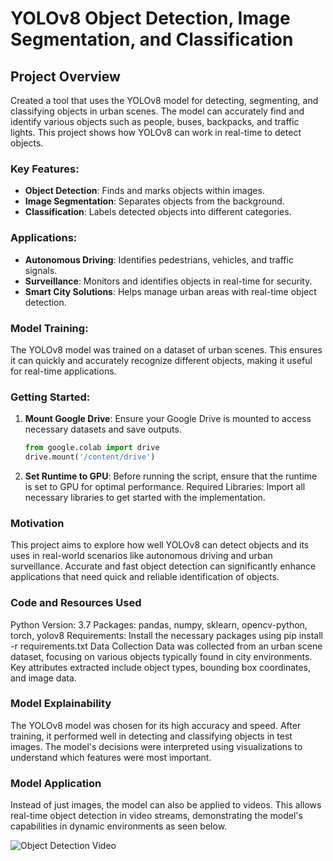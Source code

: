 # YOLOv8 Object Detection, Image Segmentation, and Classification

## Project Overview

Created a tool that uses the YOLOv8 model for detecting, segmenting, and classifying objects in urban scenes. The model can accurately find and identify various objects such as people, buses, backpacks, and traffic lights. This project shows how YOLOv8 can work in real-time to detect objects.

### Key Features:
- **Object Detection**: Finds and marks objects within images.
- **Image Segmentation**: Separates objects from the background.
- **Classification**: Labels detected objects into different categories.

### Applications:
- **Autonomous Driving**: Identifies pedestrians, vehicles, and traffic signals.
- **Surveillance**: Monitors and identifies objects in real-time for security.
- **Smart City Solutions**: Helps manage urban areas with real-time object detection.

### Model Training:
The YOLOv8 model was trained on a dataset of urban scenes. This ensures it can quickly and accurately recognize different objects, making it useful for real-time applications.

### Getting Started:
1. **Mount Google Drive**: Ensure your Google Drive is mounted to access necessary datasets and save outputs.
   ```python
   from google.colab import drive
   drive.mount('/content/drive')

2. **Set Runtime to GPU**: Before running the script, ensure that the runtime is set to GPU for optimal performance.
Required Libraries:
Import all necessary libraries to get started with the implementation.

### Motivation
This project aims to explore how well YOLOv8 can detect objects and its uses in real-world scenarios like autonomous driving and urban surveillance. Accurate and fast object detection can significantly enhance applications that need quick and reliable identification of objects.

### Code and Resources Used
Python Version: 3.7
Packages: pandas, numpy, sklearn, opencv-python, torch, yolov8
Requirements: Install the necessary packages using pip install -r requirements.txt
Data Collection
Data was collected from an urban scene dataset, focusing on various objects typically found in city environments. Key attributes extracted include object types, bounding box coordinates, and image data.


### Model Explainability
The YOLOv8 model was chosen for its high accuracy and speed. After training, it performed well in detecting and classifying objects in test images. The model's decisions were interpreted using visualizations to understand which features were most important.

### Model Application
Instead of just images, the model can also be applied to videos. This allows real-time object detection in video streams, demonstrating the model's capabilities in dynamic environments as seen below.

![Object Detection Video](detection-video-to-gif-converter.gif)
